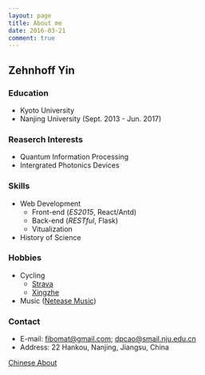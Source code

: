 ```yaml
---
layout: page
title: About me
date: 2016-03-21
comment: true
---
```


## Zehnhoff Yin

### Education
- Kyoto University
- Nanjing University (Sept. 2013 - Jun. 2017)

### Reaserch Interests
- Quantum Information Processing
- Intergrated Photonics Devices

### Skills 
- Web Development
  - Front-end (*ES2015*, React/Antd)
  - Back-end (*RESTful*, Flask)
  - Vitualization 
- History of Science

### Hobbies
- Cycling 
  - [Strava](https://www.strava.com/athletes/12094067) 
  - [Xingzhe](http://www.imxingzhe.com/im/iZm1KJmXedm/)
- Music ([Netease Music](http://music.163.com/#/user/home?id=34072848))

### Contact
- E-mail: fibomat@gmail.com; dpcao@smail.nju.edu.cn
- Address: 22 Hankou, Nanjing, Jiangsu, China

<a href="/about/zh" class="btn">Chinese About</a>
